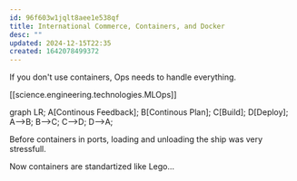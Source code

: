 ```yaml
---
id: 96f603w1jqlt8aee1e538qf
title: International Commerce, Containers, and Docker
desc: ""
updated: 2024-12-15T22:35
created: 1642078499372
---
```

If you don't use containers, Ops needs to handle everything.

[[science.engineering.technologies.MLOps]]

<div class="mermaid">
  graph LR;
A[Continous Feedback];
B[Continous Plan];
C[Build];
D[Deploy];
    A--&gt;B;
    B--&gt;C;
    C--&gt;D;
    D--&gt;A;

</div>

Before containers in ports, loading and unloading the ship was very stressfull.

Now containers are standartized like Lego...

